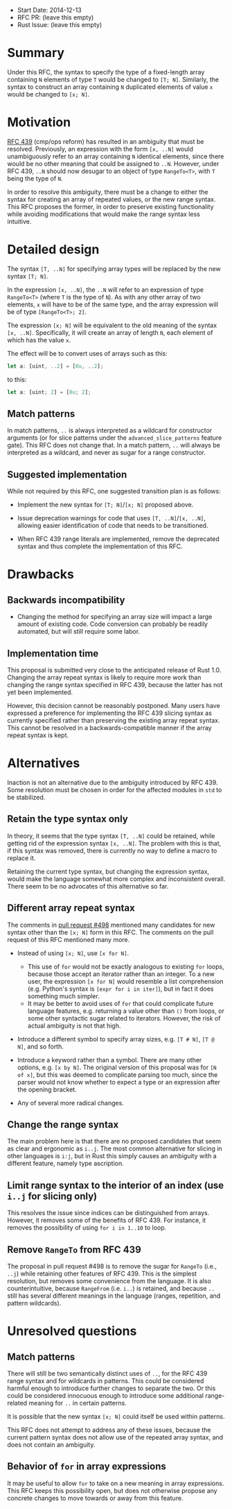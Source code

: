 - Start Date: 2014-12-13
- RFC PR: (leave this empty)
- Rust Issue: (leave this empty)

# Summary

Under this RFC, the syntax to specify the type of a fixed-length array
containing `N` elements of type `T` would be changed to `[T; N]`. Similarly, the
syntax to construct an array containing `N` duplicated elements of value `x`
would be changed to `[x; N]`.

# Motivation

[RFC 439](https://github.com/rust-lang/rfcs/blob/master/text/0439-cmp-ops-reform.md)
(cmp/ops reform) has resulted in an ambiguity that must be resolved. Previously,
an expression with the form `[x, ..N]` would unambiguously refer to an array
containing `N` identical elements, since there would be no other meaning that
could be assigned to `..N`. However, under RFC 439, `..N` should now desugar to
an object of type `RangeTo<T>`, with `T` being the type of `N`.

In order to resolve this ambiguity, there must be a change to either the syntax
for creating an array of repeated values, or the new range syntax. This RFC
proposes the former, in order to preserve existing functionality while avoiding
modifications that would make the range syntax less intuitive.

# Detailed design

The syntax `[T, ..N]` for specifying array types will be replaced by the new
syntax `[T; N]`.

In the expression `[x, ..N]`, the `..N` will refer to an expression of type
`RangeTo<T>` (where `T` is the type of `N`). As with any other array of two
elements, `x` will have to be of the same type, and the array expression will be
of type `[RangeTo<T>; 2]`.

The expression `[x; N]` will be equivalent to the old meaning of the syntax
`[x, ..N]`. Specifically, it will create an array of length `N`, each element of
which has the value `x`.

The effect will be to convert uses of arrays such as this:

```rust
let a: [uint, ..2] = [0u, ..2];
```

to this:

```rust
let a: [uint; 2] = [0u; 2];
```

## Match patterns

In match patterns, `..` is always interpreted as a wildcard for constructor
arguments (or for slice patterns under the `advanced_slice_patterns` feature
gate). This RFC does not change that. In a match pattern, `..` will always be
interpreted as a wildcard, and never as sugar for a range constructor.

## Suggested implementation

While not required by this RFC, one suggested transition plan is as follows:

- Implement the new syntax for `[T; N]`/`[x; N]` proposed above.

- Issue deprecation warnings for code that uses `[T, ..N]`/`[x, ..N]`, allowing
  easier identification of code that needs to be transitioned.

- When RFC 439 range literals are implemented, remove the deprecated syntax and
  thus complete the implementation of this RFC.

# Drawbacks

## Backwards incompatibility

- Changing the method for specifying an array size will impact a large amount of
  existing code. Code conversion can probably be readily automated, but will
  still require some labor.

## Implementation time

This proposal is submitted very close to the anticipated release of Rust
1.0. Changing the array repeat syntax is likely to require more work than
changing the range syntax specified in RFC 439, because the latter has not yet
been implemented.

However, this decision cannot be reasonably postponed. Many users have expressed
a preference for implementing the RFC 439 slicing syntax as currently specified
rather than preserving the existing array repeat syntax. This cannot be resolved
in a backwards-compatible manner if the array repeat syntax is kept.

# Alternatives

Inaction is not an alternative due to the ambiguity introduced by RFC 439. Some
resolution must be chosen in order for the affected modules in `std` to be
stabilized.

## Retain the type syntax only

In theory, it seems that the type syntax `[T, ..N]` could be retained, while
getting rid of the expression syntax `[x, ..N]`. The problem with this is that,
if this syntax was removed, there is currently no way to define a macro to
replace it.

Retaining the current type syntax, but changing the expression syntax, would
make the language somewhat more complex and inconsistent overall. There seem to
be no advocates of this alternative so far.

## Different array repeat syntax

The comments in [pull request #498](https://github.com/rust-lang/rfcs/pull/498)
mentioned many candidates for new syntax other than the `[x; N]` form in this
RFC. The comments on the pull request of this RFC mentioned many more.

- Instead of using `[x; N]`, use `[x for N]`.

    - This use of `for` would not be exactly analogous to existing `for` loops,
      because those accept an iterator rather than an integer. To a new user,
      the expression `[x for N]` would resemble a list comprehension
      (e.g. Python's syntax is `[expr for i in iter]`), but in fact it does
      something much simpler.
    - It may be better to avoid uses of `for` that could complicate future
      language features, e.g. returning a value other than `()` from loops, or
      some other syntactic sugar related to iterators. However, the risk of
      actual ambiguity is not that high.

- Introduce a different symbol to specify array sizes, e.g. `[T # N]`,
  `[T @ N]`, and so forth.

- Introduce a keyword rather than a symbol. There are many other options, e.g.
  `[x by N]`. The original version of this proposal was for `[N of x]`, but this
  was deemed to complicate parsing too much, since the parser would not know
  whether to expect a type or an expression after the opening bracket.

- Any of several more radical changes.

## Change the range syntax

The main problem here is that there are no proposed candidates that seem as
clear and ergonomic as `i..j`. The most common alternative for slicing in other
languages is `i:j`, but in Rust this simply causes an ambiguity with a different
feature, namely type ascription.

## Limit range syntax to the interior of an index (use `i..j` for slicing only)

This resolves the issue since indices can be distinguished from arrays. However,
it removes some of the benefits of RFC 439. For instance, it removes the
possibility of using `for i in 1..10` to loop.

## Remove `RangeTo` from RFC 439

The proposal in pull request #498 is to remove the sugar for `RangeTo` (i.e.,
`..j`) while retaining other features of RFC 439. This is the simplest
resolution, but removes some convenience from the language. It is also
counterintuitive, because `RangeFrom` (i.e. `i..`) is retained, and because `..`
still has several different meanings in the language (ranges, repetition, and
pattern wildcards).

# Unresolved questions

## Match patterns

There will still be two semantically distinct uses of `..`, for the RFC 439
range syntax and for wildcards in patterns. This could be considered harmful
enough to introduce further changes to separate the two. Or this could be
considered innocuous enough to introduce some additional range-related meaning
for `..` in certain patterns.

It is possible that the new syntax `[x; N]` could itself be used within
patterns.

This RFC does not attempt to address any of these issues, because the current
pattern syntax does not allow use of the repeated array syntax, and does not
contain an ambiguity.

## Behavior of `for` in array expressions

It may be useful to allow `for` to take on a new meaning in array expressions.
This RFC keeps this possibility open, but does not otherwise propose any
concrete changes to move towards or away from this feature.
